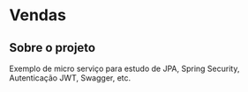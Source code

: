# Vendas

## Sobre o projeto

Exemplo de micro serviço para estudo de JPA, Spring Security, Autenticação JWT, Swagger, etc.
